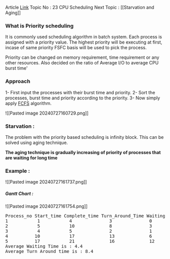 Article  [Link](https://www.geeksforgeeks.org/selfish-round-robin-cpu-scheduling/)
Topic No : 23 CPU Scheduling
Next Topic : [[Starvation and Aging]]
### What is Priority scheduling 

It is commonly used scheduling algorithm in batch system. Each process is assigned with a priority value. The highest priority will be executing at first, incase of same priority FSFC basis will be used to pick the process.

Priority can be changed on memory requirement, time requirement or any other resources.
Also decided on the ratio of Average I/O to average CPU burst time'

### Approach 

1- First input the processes with their burst time 
   and priority.
2- Sort the processes, burst time and priority
   according to the priority.
3- Now simply apply [FCFS](https://www.geeksforgeeks.org/program-fcfs-scheduling-set-1/) algorithm.

![[Pasted image 20240727160729.png]]

### Starvation :

The problem with the priority based scheduling is infinity block. This can be solved using aging technique.

**The aging technique is gradually increasing of priority of processes that are waiting for long time**

### Example :

![[Pasted image 20240727161737.png]]

##### Gantt Chart :
![[Pasted image 20240727161754.png]]

<pre>
Process_no Start_time Complete_time Turn_Around_Time Waiting_Time  
1           1           4              3              0   
2           5           10             8              3  
3           4           5              2              1  
4          10           17             13             6  
5          17           21             16             12  
Average Waiting Time is : 4.4   
Average Turn Around time is : 8.4
</pre>

